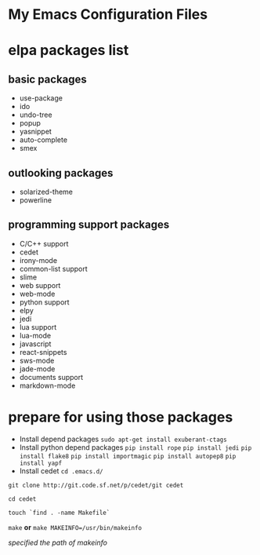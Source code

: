 # My Emacs Configuration Files #


elpa packages list
==================

basic packages
--------------

- use-package
- ido
- undo-tree
- popup
- yasnippet
- auto-complete
- smex

outlooking packages
-------------------

- solarized-theme
- powerline

programming support packages
----------------------------

- C/C++ support
 - cedet
 - irony-mode
- common-list support
 - slime
- web support
 - web-mode
- python support
 - elpy
 - jedi
- lua support
 - lua-mode
- javascript
 - react-snippets
 - sws-mode
 - jade-mode
- documents support
 - markdown-mode

prepare for using those packages
================================

- Install depend packages
`sudo apt-get install exuberant-ctags`
- Install python depend packages
`pip install rope`
`pip install jedi`
`pip install flake8`
`pip install importmagic`
`pip install autopep8`
`pip install yapf`
- Install cedet
 `cd .emacs.d/`

 `git clone http://git.code.sf.net/p/cedet/git cedet`

 `cd cedet`

 ```
 touch `find . -name Makefile`
 ```

 `make`
 **or**
 `make MAKEINFO=/usr/bin/makeinfo` 

 *specified the path of makeinfo*

